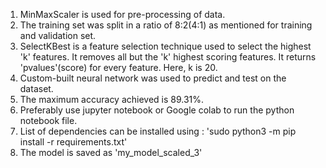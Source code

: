 1. MinMaxScaler is used for pre-processing of data.
2. The training set was split in a ratio of 8:2(4:1) as mentioned for training and validation set.
3. SelectKBest is a feature selection technique used to select the highest 'k' features. It removes all but the 'k' highest scoring features. It returns 'pvalues'(score) for every feature. Here, k is 20.
4. Custom-built neural network was used to predict and test on the dataset.
5. The maximum accuracy achieved is 89.31%.
6. Preferably use jupyter notebook or Google colab to run the python notebook file.
7. List of dependencies can be installed using :
	'sudo python3 -m pip install -r requirements.txt'
8. The model is saved as 'my_model_scaled_3'
